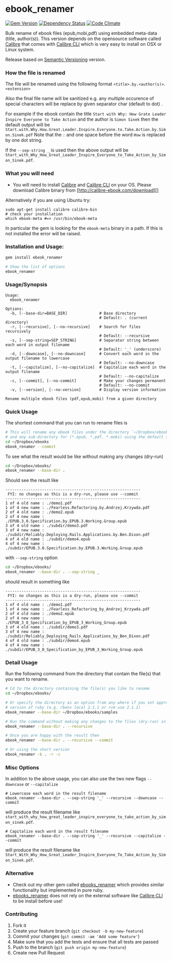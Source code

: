 ebook_renamer
=============

[![Gem Version](https://badge.fury.io/rb/ebook_renamer.svg)][gem]
[![Dependency Status](https://gemnasium.com/agilecreativity/ebook_renamer.png)][gemnasium]
[![Code Climate](https://codeclimate.com/github/agilecreativity/ebook_renamer.png)][codeclimate]

[gem]: http://badge.fury.io/rb/ebook_renamer
[gemnasium]: https://gemnasium.com/agilecreativity/ebook_renamer
[codeclimate]: https://codeclimate.com/github/agilecreativity/ebook_renamer

Bulk rename of ebook files (epub,mobi,pdf) using embedded meta-data (title, author(s)).
This version depends on the opensource software called [Calibre][] that comes
with [Calibre CLI][] which is very easy to install on OSX or Linux system.

Release based on [Semantic Versioning][] version.

### How the file is renamed

The file will be renamed using the following format `<title>.by.<author(s)>`.`<extension>`

Also the final file name will be sanitized e.g. any multiple occurence of special characters will be
replace by given separator char (default to dot) .

For example if the ebook contain the title `Start with Why: How Grate Leader Inspire Everyone to Take Action`
and the author is `Simon Sinek` then the default output will be
`Start.with.Why.How.Great.Leader.Inspire.Everyone.to.Take.Action.by.Simon.Sinek.pdf`
Note that the `:` and one space before the word `How` is replaced by one dot string.

If the `--sep-string _` is used then the above output will be
`Start_with_Why_How_Great_Leader_Inspire_Everyone_to_Take_Action_by_Simon_Sinek.pdf`.

### What you will need

- You will need to install [Calibre][] and
  [Calibre CLI][] on your OS. Please download Calibre binary from [http://calibre-ebook.com/download][]

Alternatively if you are using Ubuntu try:

```shell
sudo apt-get install calibre calibre-bin
# check your installation
which ebook-meta #=> /usr/bin/ebook-meta
```

In particular the gem is looking for the `ebook-meta` binary in a path.
If this is not installed the error will be raised.

### Installation and Usage:

```sh
gem install ebook_renamer

# Show the list of options
ebook_renamer
```

### Usage/Synopsis

```
Usage:
  ebook_renamer

Options:
  -b, [--base-dir=BASE_DIR]              # Base directory
                                         # Default: . (current directory)
  -r, [--recursive], [--no-recursive]    # Search for files recursively
                                         # Default: --recursive
  -s, [--sep-string=SEP_STRING]          # Separator string between each word in output filename
                                         # Default: '_' (underscore)
  -d, [--downcase], [--no-downcase]      # Convert each word in the output filename to lowercase
                                         # Default: --no-downcase
  -t, [--capitalize], [--no-capitalize]  # Capitalize each word in the output filename
                                         # Default: --no-capitalize
  -c, [--commit], [--no-commit]          # Make your changes permanent
                                         # Default: --no-commit
  -v, [--version], [--no-version]        # Display version information

Rename multiple ebook files (pdf,epub,mobi) from a given directory
```

### Quick Usage

The shortest command that you can run to rename files is

```sh
# This will rename any ebook files under the directory `~/Dropbox/ebooks`
# and any sub-directory for (*.epub, *.pdf, *.mobi) using the default settings
cd ~/Dropbox/ebooks
ebook_renamer --commit
```

To see what the result would be like without making any changes (dry-run)

```sh
cd ~/Dropbox/ebooks/
ebook_renamer --base-dir .
```

Should see the result like

```
-----------------------------------------------------------
 FYI: no changes as this is a dry-run, please use --commit
-----------------------------------------------------------
1 of 4 old name : ./demo1.pdf
1 of 4 new name : ./Fearless.Refactoring.by.Andrzej.Krzywda.pdf
2 of 4 old name : ./demo2.epub
2 of 4 new name : ./EPUB.3.0.Specification.by.EPUB.3.Working.Group.epub
3 of 4 old name : ./subdir/demo3.pdf
3 of 4 new name : ./subdir/Reliably.Deploying.Rails.Applications.by.Ben.Dixon.pdf
4 of 4 old name : ./subdir/demo4.epub
4 of 4 new name : ./subdir/EPUB.3.0.Specification.by.EPUB.3.Working.Group.epub
```

with `--sep-string` option

```sh
cd ~/Dropbox/ebooks/
ebook_renamer --base-dir . --sep-string _
```

should result in something like

```
-----------------------------------------------------------
 FYI: no changes as this is a dry-run, please use --commit
-----------------------------------------------------------
1 of 4 old name : ./demo1.pdf
1 of 4 new name : ./Fearless_Refactoring_by_Andrzej_Krzywda.pdf
2 of 4 old name : ./demo2.epub
2 of 4 new name : ./EPUB_3_0_Specification_by_EPUB_3_Working_Group.epub
3 of 4 old name : ./subdir/demo3.pdf
3 of 4 new name : ./subdir/Reliably_Deploying_Rails_Applications_by_Ben_Dixon.pdf
4 of 4 old name : ./subdir/demo4.epub
4 of 4 new name : ./subdir/EPUB_3_0_Specification_by_EPUB_3_Working_Group.epub
```

### Detail Usage

Run the following command from the directory that contain the file(s) that
you want to rename.

```sh
# Cd to the directory containing the file(s) you like to rename
cd ~/Dropbox/ebooks/

# Or specify the directory as an option from any where if you set appropriate
# version of ruby (e.g. rbenv local 2.1.1 or rvm use 2.1.1)
ebook_renamer --base-dir ~/Dropbox/ebooks/samples

# Run the command without making any changes to the files (dry-run) in the current directory
ebook_renamer --base-dir . --recursive

# Once you are happy with the result then
ebook_renamer --base-dir . --recursive --commit

# Or using the short version
ebook_renamer -b . -r -c
```

### Misc Options

In addition to the above usage, you can also use the two new flags `--downcase` or
`--capitalize`

```shell
# Lowercase each word in the result filename
ebook_renamer --base-dir . --sep-string '_' --recursive --downcase --commit
```

will produce the result filename like `start_with_why_how_great_leader_inspire_everyone_to_take_action_by_simon_sinek.pdf`.

```shell
# Capitalize each word in the result filename
ebook_renamer --base-dir . --sep-string '_' --recursive --capitalize --commit
```

will produce the result filename like `Start_With_Why_How_Great_Leader_Inspire_Everyone_To_Take_Action_by_Simon_Sinek.pdf`.

### Alternative

- Check out my other gem called [ebooks_renamer][] which provides similar functionality but implemented in pure ruby.
- [ebooks_renamer][] does not rely on the external software like [Calibre CLI][] to be install before use!

### Contributing

1. Fork it
2. Create your feature branch (`git checkout -b my-new-feature`)
3. Commit your changes (`git commit -am 'Add some feature'`)
4. Make sure that you add the tests and ensure that all tests are passed
5. Push to the branch (`git push origin my-new-feature`)
6. Create new Pull Request

[Calibre]: http://www.calibre-ebook.com/
[Calibre CLI]: http://manual.calibre-ebook.com/cli/cli-index.html
[http://calibre-ebook.com/download]: http://calibre-ebook.com/download
[ebooks_renamer]: http://rubygems.org/gems/ebooks_renamer
[Semantic Versioning]: http://semver.org
